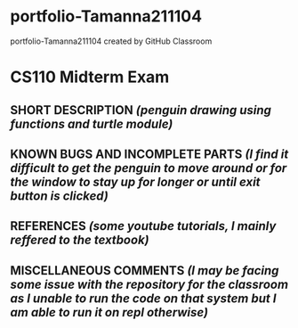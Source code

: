 # portfolio-Tamanna211104
portfolio-Tamanna211104 created by GitHub Classroom
# CS110 Midterm Exam

## SHORT DESCRIPTION *(penguin drawing using functions and turtle module)*

## KNOWN BUGS AND INCOMPLETE PARTS *(I find it difficult to get the penguin to move around or for the window to stay up for longer or until exit button is clicked)*

## REFERENCES *(some youtube tutorials, I mainly reffered to the textbook)*

## MISCELLANEOUS COMMENTS *(I may be facing some issue with the repository for the classroom as I unable to run the code on that system but I am able to run it on repl otherwise)*
